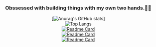 <div align="center"> 
  
### Obssessed with building things with my own two hands.👋👋  
[![Anurag's GitHub stats](https://github-readme-stats.vercel.app/api?username=nicchunglow&show_icons=true&theme=radical)]
<br>
[![Top Langs](https://github-readme-stats.vercel.app/api/top-langs/?username=nicchunglow&theme=radical)](https://github.com/anuraghazra/github-readme-stats)
<br>
[![Readme Card](https://github-readme-stats.vercel.app/api/pin/?username=nicchunglow&repo=list-react-class-hooks-redux-example&theme=tokyonight)](https://github.com/nicchunglow/list-react-class-hooks-redux-example)
<br>
[![Readme Card](https://github-readme-stats.vercel.app/api/pin/?username=nicchunglow&repo=can-i-login-backend&theme=tokyonight)](https://github.com/nicchunglow/can-i-login-backend)
<br>
[![Readme Card](https://github-readme-stats.vercel.app/api/pin/?username=nicchunglow&repo=findmydrivers&theme=tokyonight)](https://github.com/nicchunglow/findmydrivers)
</div>
<!--
**nicchunglow/nicchunglow** is a ✨ _special_ ✨ repository because its `README.md` (this file) appears on your GitHub profile.

Here are some ideas to get you started:

- 🔭 I’m currently working on ...
- 🌱 I’m currently learning ...
- 👯 I’m looking to collaborate on ...
- 🤔 I’m looking for help with ...
- 💬 Ask me about ...
- 📫 How to reach me: ...
- 😄 Pronouns: ...
- ⚡ Fun fact: ...
-->
